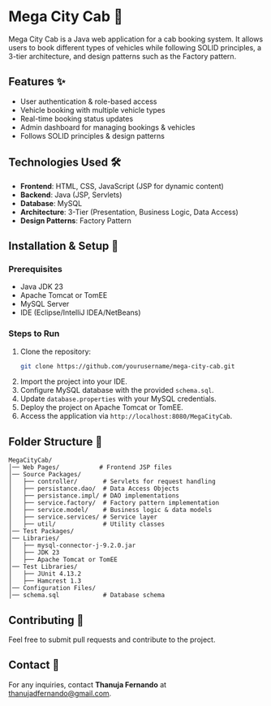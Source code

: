 # Mega City Cab 🚖

Mega City Cab is a Java web application for a cab booking system. It allows users to book different types of vehicles while following SOLID principles, a 3-tier architecture, and design patterns such as the Factory pattern.

## Features ✨
- User authentication & role-based access
- Vehicle booking with multiple vehicle types
- Real-time booking status updates
- Admin dashboard for managing bookings & vehicles
- Follows SOLID principles & design patterns

## Technologies Used 🛠️
- **Frontend**: HTML, CSS, JavaScript (JSP for dynamic content)
- **Backend**: Java (JSP, Servlets)
- **Database**: MySQL
- **Architecture**: 3-Tier (Presentation, Business Logic, Data Access)
- **Design Patterns**: Factory Pattern

## Installation & Setup 🚀

### Prerequisites
- Java JDK 23
- Apache Tomcat or TomEE
- MySQL Server
- IDE (Eclipse/IntelliJ IDEA/NetBeans)

### Steps to Run
1. Clone the repository:
   ```bash
   git clone https://github.com/yourusername/mega-city-cab.git
   ```
2. Import the project into your IDE.
3. Configure MySQL database with the provided `schema.sql`.
4. Update `database.properties` with your MySQL credentials.
5. Deploy the project on Apache Tomcat or TomEE.
6. Access the application via `http://localhost:8080/MegaCityCab`.

## Folder Structure 📂
```
MegaCityCab/
│── Web Pages/           # Frontend JSP files
│── Source Packages/
│   ├── controller/       # Servlets for request handling
│   ├── persistance.dao/  # Data Access Objects
│   ├── persistance.impl/ # DAO implementations
│   ├── service.factory/  # Factory pattern implementation
│   ├── service.model/    # Business logic & data models
│   ├── service.services/ # Service layer
│   ├── util/             # Utility classes
│── Test Packages/
│── Libraries/
│   ├── mysql-connector-j-9.2.0.jar
│   ├── JDK 23
│   ├── Apache Tomcat or TomEE
│── Test Libraries/
│   ├── JUnit 4.13.2
│   ├── Hamcrest 1.3
│── Configuration Files/
│── schema.sql            # Database schema
```

## Contributing 🤝
Feel free to submit pull requests and contribute to the project.

## Contact 📧
For any inquiries, contact **Thanuja Fernando** at thanujadfernando@gmail.com.

